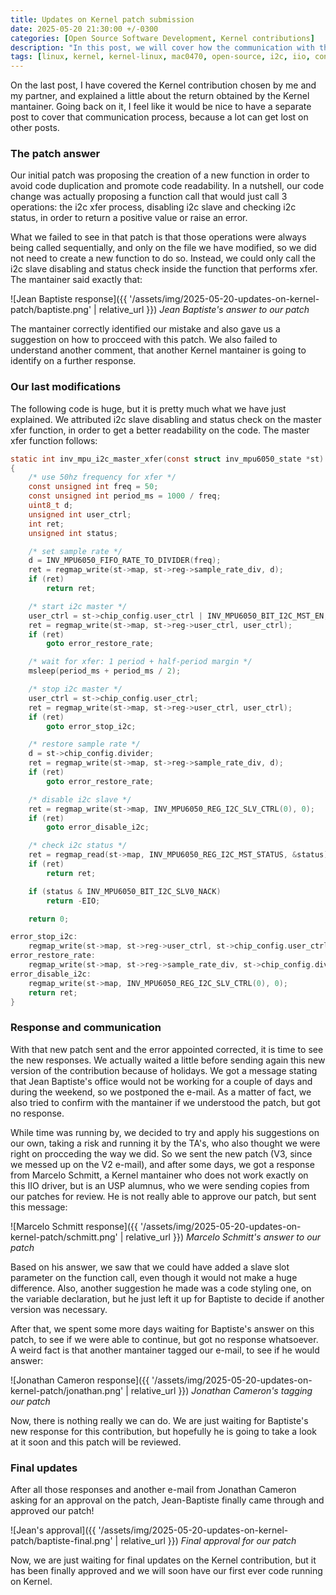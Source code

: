 ```yaml
---
title: Updates on Kernel patch submission
date: 2025-05-20 21:30:00 +/-0300
categories: [Open Source Software Development, Kernel contributions]
description: "In this post, we will cover how the communication with the Kernel mantainers went and what is our patch submission status."
tags: [linux, kernel, kernel-linux, mac0470, open-source, i2c, iio, contribution]
---
```


On the last post, I have covered the Kernel contribution chosen by me and my partner, and explained a little about the return obtained by the Kernel mantainer. Going back on it, I feel like it would be nice to have a separate post to cover that communication process, because a lot can get lost on other posts.

### The patch answer

Our initial patch was proposing the creation of a new function in order to avoid code duplication and promote code readability. In a nutshell, our code change was actually proposing a function call that would just call 3 operations: the i2c xfer process, disabling i2c slave and checking i2c status, in order to return a positive value or raise an error.

What we failed to see in that patch is that those operations were always being called sequentially, and only on the file we have modified, so we did not need to create a new function to do so. Instead, we could only call the i2c slave disabling and status check inside the function that performs xfer. The mantainer said exactly that:

![Jean Baptiste response]({{ '/assets/img/2025-05-20-updates-on-kernel-patch/baptiste.png' | relative_url }})
_Jean Baptiste's answer to our patch_

The mantainer correctly identified our mistake and also gave us a suggestion on how to procceed with this patch. We also failed to understand another comment, that another Kernel mantainer is going to identify on a further response.

### Our last modifications

The following code is huge, but it is pretty much what we have just explained. We attributed i2c slave disabling and status check on the master xfer function, in order to get a better readability on the code. The master xfer function follows:

```c
static int inv_mpu_i2c_master_xfer(const struct inv_mpu6050_state *st)
{
    /* use 50hz frequency for xfer */
	const unsigned int freq = 50;
	const unsigned int period_ms = 1000 / freq;
	uint8_t d;
	unsigned int user_ctrl;
	int ret;
	unsigned int status;

	/* set sample rate */
	d = INV_MPU6050_FIFO_RATE_TO_DIVIDER(freq);
	ret = regmap_write(st->map, st->reg->sample_rate_div, d);
	if (ret)
		return ret;

	/* start i2c master */
	user_ctrl = st->chip_config.user_ctrl | INV_MPU6050_BIT_I2C_MST_EN;
	ret = regmap_write(st->map, st->reg->user_ctrl, user_ctrl);
	if (ret)
		goto error_restore_rate;

	/* wait for xfer: 1 period + half-period margin */
	msleep(period_ms + period_ms / 2);

	/* stop i2c master */
	user_ctrl = st->chip_config.user_ctrl;
	ret = regmap_write(st->map, st->reg->user_ctrl, user_ctrl);
	if (ret)
		goto error_stop_i2c;

	/* restore sample rate */
	d = st->chip_config.divider;
	ret = regmap_write(st->map, st->reg->sample_rate_div, d);
	if (ret)
		goto error_restore_rate;

	/* disable i2c slave */
	ret = regmap_write(st->map, INV_MPU6050_REG_I2C_SLV_CTRL(0), 0);
	if (ret)
		goto error_disable_i2c;

	/* check i2c status */
	ret = regmap_read(st->map, INV_MPU6050_REG_I2C_MST_STATUS, &status);
	if (ret)
		return ret;

	if (status & INV_MPU6050_BIT_I2C_SLV0_NACK)
		return -EIO;

	return 0;

error_stop_i2c:
	regmap_write(st->map, st->reg->user_ctrl, st->chip_config.user_ctrl);
error_restore_rate:
	regmap_write(st->map, st->reg->sample_rate_div, st->chip_config.divider);
error_disable_i2c:
	regmap_write(st->map, INV_MPU6050_REG_I2C_SLV_CTRL(0), 0);
	return ret;
}
```

### Response and communication

With that new patch sent and the error appointed corrected, it is time to see the new responses. We actually waited a little before sending again this new version of the contribution because of holidays. We got a message stating that Jean Baptiste's office would not be working for a couple of days and during the weekend, so we postponed the e-mail. As a matter of fact, we also tried to confirm with the mantainer if we understood the patch, but got no response.

While time was running by, we decided to try and apply his suggestions on our own, taking a risk and running it by the TA's, who also thought we were right on procceding the way we did. So we sent the new patch (V3, since we messed up on the V2 e-mail), and after some days, we got a response from Marcelo Schmitt, a Kernel mantainer who does not work exactly on this IIO driver, but is an USP alumnus, who we were sending copies from our patches for review. He is not really able to approve our patch, but sent this message:

![Marcelo Schmitt response]({{ '/assets/img/2025-05-20-updates-on-kernel-patch/schmitt.png' | relative_url }})
_Marcelo Schmitt's answer to our patch_

Based on his answer, we saw that we could have added a slave slot parameter on the function call, even though it would not make a huge difference. Also, another suggestion he made was a code styling one, on the variable declaration, but he just left it up for Baptiste to decide if another version was necessary.

After that, we spent some more days waiting for Baptiste's answer on this patch, to see if we were able to continue, but got no response whatsoever. A weird fact is that another mantainer tagged our e-mail, to see if he would answer:

![Jonathan Cameron response]({{ '/assets/img/2025-05-20-updates-on-kernel-patch/jonathan.png' | relative_url }})
_Jonathan Cameron's tagging our patch_

Now, there is nothing really we can do. We are just waiting for Baptiste's new response for this contribution, but hopefully he is going to take a look at it soon and this patch will be reviewed.

### Final updates

After all those responses and another e-mail from Jonathan Cameron asking for an approval on the patch, Jean-Baptiste finally came through and approved our patch!

![Jean's approval]({{ '/assets/img/2025-05-20-updates-on-kernel-patch/baptiste-final.png' | relative_url }})
_Final approval for our patch_

Now, we are just waiting for final updates on the Kernel contribution, but it has been finally approved and we will soon have our first ever code running on Kernel.